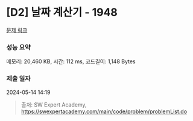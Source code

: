 # [D2] 날짜 계산기 - 1948 

[문제 링크](https://swexpertacademy.com/main/code/problem/problemDetail.do?contestProbId=AV5PnnU6AOsDFAUq) 

### 성능 요약

메모리: 20,460 KB, 시간: 112 ms, 코드길이: 1,148 Bytes

### 제출 일자

2024-05-14 14:19



> 출처: SW Expert Academy, https://swexpertacademy.com/main/code/problem/problemList.do